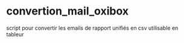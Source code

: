 # convertion_mail_oxibox
script pour convertir les emails de rapport unifiés en csv utilisable en tableur
